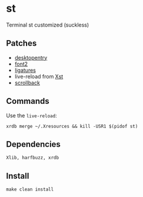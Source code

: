 # st
Terminal st customized (suckless)

## Patches
+ [desktopentry](https://st.suckless.org/patches/desktopentry/)
+ [font2](https://st.suckless.org/patches/font2/)
+ [ligatures](https://st.suckless.org/patches/ligatures/)
+ live-reload from [Xst](https://github.com/gnotclub/xst)
+ [scrollback](https://st.suckless.org/patches/scrollback/)

## Commands
Use the `live-reload`:

    xrdb merge ~/.Xresources && kill -USR1 $(pidof st)

## Dependencies

    Xlib, harfbuzz, xrdb

## Install

    make clean install
